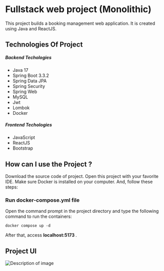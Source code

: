 # Fullstack web project (Monolithic)
This project builds a booking management web application. It is created using Java and ReactJS.

## Technologies Of Project
<h5> Backend Techologies</h5>
<ul>
    <li>Java 17</li>
    <li>Spring Boot 3.3.2</li>
    <li>Spring Data JPA</li>
    <li>Spring Security</li>
    <li>Spring Web</li>
    <li>MySQL</li>
    <li>Jwt</li>
    <li>Lombok</li>
    <li>Docker</li>
</ul>
<h5> Frontend Techologies</h5>
<ul>
    <li>JavaScript</li>
    <li>ReactJS</li>
    <li>Bootstrap</li>
</ul>

## How can I use the Project ?
Download the source code of project. Open this project with your favorite IDE. Make sure Docker is installed on your computer. And, follow these steps:

<h3> Run docker-compose.yml file</h3>
<p>
 Open the command prompt in the project directory and type the following command to run the containers:

    docker compose up -d

After that, access <b> localhost:5173 </b>.


## Project UI
<img src="https://drive.google.com/uc?export=view&id=1DmBVclMvvXyAiVE_iDx-pepGa2SqMwTi" alt="Description of image">

